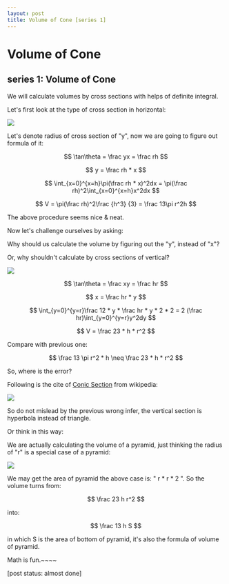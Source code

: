 ```yaml
---
layout: post
title: Volume of Cone [series 1]
---
```


# Volume of Cone

## series 1: Volume of Cone

We will calculate volumes by cross sections with helps of definite integral.

Let's first look at the type of cross section in horizontal:

<img src="{{site.url}}/img/math01.png">

Let's denote radius of cross section of "y", now we are going to figure out formula of it:

$$ \tan\theta = \frac yx = \frac rh $$

$$ y = \frac rh * x $$

$$ \int_{x=0}^{x=h}\pi(\frac rh * x)^2dx = \pi(\frac rh)^2\int_{x=0}^{x=h}x^2dx $$

$$ V = \pi(\frac rh)^2\frac {h^3} {3} = \frac 13\pi r^2h $$

The above procedure seems nice & neat. 

Now let's challenge ourselves by asking: 

Why should us calculate the volume by figuring out the "y", instead of "x"? 

Or, why shouldn't calculate by cross sections of vertical?

<img src="{{site.url}}/img/math02.png">

$$ \tan\theta = \frac xy = \frac hr $$

$$ x = \frac hr * y $$

$$ \int_{y=0}^{y=r}\frac 12 * y * \frac hr * y * 2 * 2 = 2 (\frac hr)\int_{y=0}^{y=r}y^2dy $$

$$ V = \frac 23 * h * r^2 $$

Compare with previous one: 

$$ \frac 13 \pi r^2 * h \neq \frac 23 * h * r^2 $$

So, where is the error? 

Following is the cite of [Conic Section](https://en.wikipedia.org/wiki/Conic_section) from wikipedia:

<img src="{{site.url}}/img/math03.png">

So do not mislead by the previous wrong infer, the vertical section is hyperbola instead of triangle. 

Or think in this way: 

We are actually calculating the volume of a pyramid, just thinking the radius of "r" is a special case of a pyramid:

<img src="{{site.url}}/img/math04.png">

We may get the area of pyramid the above case is: " r * r * 2 ".
So the volume turns from:

$$ \frac 23 h r^2 $$ 

into: 

$$ \frac 13 h S $$ 

in which S is the area of bottom of pyramid, it's also the formula of volume of pyramid.

Math is fun.~~~~

[post status: almost done]